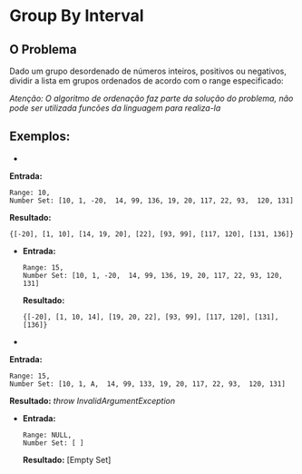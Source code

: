 Group By Interval
============

O Problema
----------
Dado um grupo desordenado de números inteiros, positivos ou negativos, dividir a lista em grupos ordenados de acordo com o range especificado: 

*Atenção: O algoritmo de ordenação faz parte da solução do problema, não pode ser utilizada funcões da linguagem para realiza-la*

Exemplos:
---------
* 
 **Entrada:** 
 ```
 Range: 10,  
 Number Set: [10, 1, -20,  14, 99, 136, 19, 20, 117, 22, 93,  120, 131]  
 ```
 **Resultado:**  
 ```
 {[-20], [1, 10], [14, 19, 20], [22], [93, 99], [117, 120], [131, 136]}
 ```

* 
  **Entrada:**  
  ```
  Range: 15,  
  Number Set: [10, 1, -20,  14, 99, 136, 19, 20, 117, 22, 93, 120, 131]    
  ```
  **Resultado:**  
  ```
  {[-20], [1, 10, 14], [19, 20, 22], [93, 99], [117, 120], [131], [136]}
  ```

* 
 **Entrada:**  
 ```
 Range: 15,  
 Number Set: [10, 1, A,  14, 99, 133, 19, 20, 117, 22, 93,  120, 131]  
 ```    
 **Resultado:** *throw InvalidArgumentException*

* 
  **Entrada:**  
  ```
  Range: NULL,  
  Number Set: [ ]  
  ```
  **Resultado:** [Empty Set]

